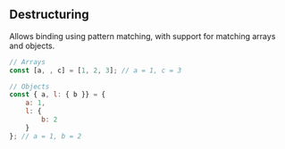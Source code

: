 ## Destructuring

Allows binding using pattern matching, with support for matching arrays and objects.

```javascript
// Arrays
const [a, , c] = [1, 2, 3]; // a = 1, c = 3

// Objects
const { a, l: { b }} = {
    a: 1,
    l: {
        b: 2
    }
}; // a = 1, b = 2
```
